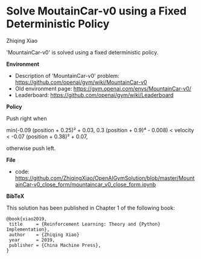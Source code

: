 # Solve MoutainCar-v0 using a Fixed Deterministic Policy

Zhiqing Xiao

'MountainCar-v0' is solved using a fixed deterministic policy.

**Environment**
- Description of 'MountainCar-v0' problem: https://github.com/openai/gym/wiki/MountainCar-v0
- Old environment page: https://gym.openai.com/envs/MountainCar-v0/
- Leaderboard: https://github.com/openai/gym/wiki/Leaderboard

**Policy**

Push right when

min(-0.09 (position + 0.25)² + 0.03, 0.3 (position + 0.9)⁴ - 0.008) < velocity < -0.07 (position + 0.38)² + 0.07,

otherwise push left.

**File**

- code: https://github.com/ZhiqingXiao/OpenAIGymSolution/blob/master/MountainCar-v0_close_form/mountaincar_v0_close_form.ipynb

**BibTeX**

This solution has been published in Chapter 1 of the following book:

    @book{xiao2019,
     title     = {Reinforcement Learning: Theory and {Python} Implementation},
     author    = {Zhiqing Xiao}
     year      = 2019,
     publisher = {China Machine Press},
    }


